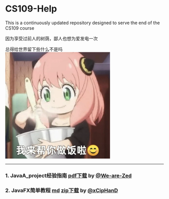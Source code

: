 # CS109-Help
This is a continuously updated repository designed to serve the end of the CS109 course

因为享受过前人的树荫，鄙人也想为爱发电一次

总得给世界留下些什么不是吗
<img src="src/CS109project_指南/anya.png" alt="Anya" style="zoom:33%;" />

---
### 1. JavaA_project经验指南 [pdf下载](./out/CS109project_指南.pdf) by [@We-are-Zed](https://github.com/we-are-Zed)
### 2. JavaFX简单教程 [md](./src/Introduction_Project_JavaFx.md)   [zip下载](./out/Introduction_Project_JavaFx.zip) by [@xCipHanD](https://github.com/xciphand/)